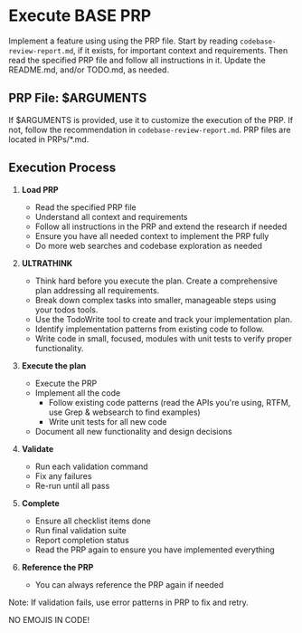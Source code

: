 # Execute BASE PRP

Implement a feature using using the PRP file. Start by reading `codebase-review-report.md`, if it exists, for important context and requirements. Then read the specified PRP file and follow all instructions in it. Update the README.md, and/or TODO.md, as needed.

## PRP File: $ARGUMENTS

If $ARGUMENTS is provided, use it to customize the execution of the PRP. If not, follow the recommendation in `codebase-review-report.md`. PRP files are located in PRPs/*.md.

## Execution Process

1. **Load PRP**
   - Read the specified PRP file
   - Understand all context and requirements
   - Follow all instructions in the PRP and extend the research if needed
   - Ensure you have all needed context to implement the PRP fully
   - Do more web searches and codebase exploration as needed

2. **ULTRATHINK**
   - Think hard before you execute the plan. Create a comprehensive plan addressing all requirements.
   - Break down complex tasks into smaller, manageable steps using your todos tools.
   - Use the TodoWrite tool to create and track your implementation plan.
   - Identify implementation patterns from existing code to follow.
   - Write code in small, focused, modules with unit tests to verify proper functionality.

3. **Execute the plan**
   - Execute the PRP
   - Implement all the code
     - Follow existing code patterns (read the APIs you're using, RTFM, use Grep & websearch to find examples)
     - Write unit tests for all new code
   - Document all new functionality and design decisions

4. **Validate**
   - Run each validation command
   - Fix any failures
   - Re-run until all pass

5. **Complete**
   - Ensure all checklist items done
   - Run final validation suite
   - Report completion status
   - Read the PRP again to ensure you have implemented everything

6. **Reference the PRP**
   - You can always reference the PRP again if needed

Note: If validation fails, use error patterns in PRP to fix and retry.

NO EMOJIS IN CODE!
